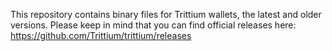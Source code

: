 This repository contains binary files for Trittium wallets, the latest and older versions.
Please keep in mind that you can find official releases here:
https://github.com/Trittium/trittium/releases
